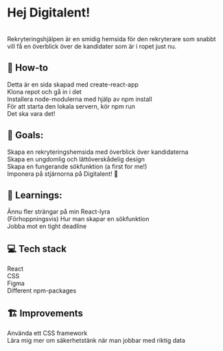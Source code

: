 <h1>Hej Digitalent!</h1> <br>
Rekryteringshjälpen är en smidig hemsida för den rekryterare som snabbt vill få en överblick över de kandidater som är i ropet just nu.

<h2>📝 How-to</h2>
Detta är en sida skapad med create-react-app <br>
Klona repot och gå in i det<br>
Installera node-modulerna med hjälp av npm install <br>
För att starta den lokala servern, kör npm run<br>
Det ska vara det!

<h2>🏁 Goals:</h2>
Skapa en rekryteringshemsida med överblick över kandidaterna<br>
Skapa en ungdomlig och lättöverskådelig design<br>
Skapa en fungerande sökfunktion (a first for me!)<br>
Imponera på stjärnorna på Digitalent! 🌟
 
<h2>📕 Learnings:</h2>
Ännu fler strängar på min React-lyra<br>
(Förhoppningsvis) Hur man skapar en sökfunktion<br>
Jobba mot en tight deadline<br>

<h2>💻 Tech stack</h2>
React<br>
CSS<br>
Figma<br>
Different npm-packages <br>

<h2>🏗️ Improvements</h2>
Använda ett CSS framework<br>
Lära mig mer om säkerhetstänk när man jobbar med riktig data<br>

